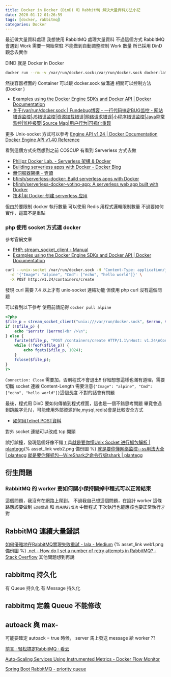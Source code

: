 ```yaml
---
title: Docker in Docker (DinD) 和 RabbitMQ 解決大量資料方法小記
date: 2020-01-12 01:26:59
tags: [docker, rabbitmq]
categories: Docker
---
```


最近做大量資料處理
我想使用 RabbitMQ 處理大量資料
不過這個方式 RabbitMQ 會遇到 Work 需要一開始常駐
不能做到自動調整控制 Work 數量
所已採用 DinD 觀念去實作

<!--more-->

DIND 就是 Docker in Docker
```bash
docker run --rm -v /var/run/docker.sock:/var/run/docker.sock docker:latest version
```

然後容器裡面的 Container 可以跟 docker.sock 做溝通
相關可以控制方法 (Docker )

* [Examples using the Docker Engine SDKs and Docker API | Docker Documentation](https://docs.docker.com/develop/sdk/examples/)
* [关于/var/run/docker.sock | Fundebug博客 - 一行代码搞定BUG监控 - 网站错误监控|JS错误监控|资源加载错误|网络请求错误|小程序错误监控|Java异常监控|监控报警|Source Map|用户行为|可视化重现](https://blog.fundebug.com/2017/04/17/about-docker-sock/)

更多 Unix-socket 方式可以參考
[Engine API v1.24 | Docker Documentation](https://docs.docker.com/engine/api/v1.24/)
[Docker Engine API v1.40 Reference](https://docs.docker.com/engine/api/v1.40/)

看到這個方式突然想到之前 COSCUP 有看到 Serverless 方式去做

* [Philipz Docker Lab. - Serverless 架構 & Docker](https://philipz.github.io/serverless.html)
* [Building serverless apps with Docker - Docker Blog](https://www.docker.com/blog/building-serverless-apps-with-docker/)
* [無伺服器架構 - 壹讀](https://read01.com/RRQMLQ.html)
* [bfirsh/serverless-docker: Build serverless apps with Docker](https://github.com/bfirsh/serverless-docker)
* [bfirsh/serverless-docker-voting-app: A serverless web app built with Docker](https://github.com/bfirsh/serverless-docker-voting-app)
* [技术|用 Docker 创建 serverless 应用](https://linux.cn/article-7525-1.html)

但由於要限制 docker 執行數量
可以使用 Redis 用程式邏輯限制數量
不過要如何實作，這篇不是重點


### php 使用 socket 方式連 docker

參考官網文章
* [PHP: stream_socket_client - Manual](https://www.php.net/manual/en/function.stream-socket-client.php)
* [Examples using the Docker Engine SDKs and Docker API | Docker Documentation](https://docs.docker.com/develop/sdk/examples/)

```bash
curl --unix-socket /var/run/docker.sock -H "Content-Type: application/json" \
  -d '{"Image": "alpine", "Cmd": ["echo", "hello world"]}' \
  -X POST http:/v1.24/containers/create
```

發現 curl 需要 7.4 以上才有 unix-socket 連結功能
但使用 php curl 沒有這個問題

可以看到以下參考
使用前請記得 `docker pull alpine`

```php
<?php
$file_p = stream_socket_client("unix:///var/run/docker.sock", $errno, $errstr, 30);
if (!$file_p) {
    echo "$errstr ($errno)<br />\n";
} else {
    fwrite($file_p, "POST /containers/create HTTP/1.1\nHost: v1.24\nContent-Type: application/json\nContent-Length: 51\nConnection: Close\n\n{\"Image\": \"alpine\", \"Cmd\": [\"echo\", \"hello world\"]}");
    while (!feof($file_p)) {
        echo fgets($file_p, 1024);
    }
    fclose($file_p);
}
?>
```

`Connection: Close` 需要加，否則程式不會退出!!
仔細想想這樣也滿有道理，需要切斷 socket 連線
Content-Length 需要注意`{"Image": "alpine", "Cmd": ["echo", "hello world"]}`這個長度
不對的話會有問題

最後，程式用 DinD 要如何傳值到程式裡面，這也是一個不錯思考問題
畢竟會遇到跳脫字元(\\)，可能使用外部資源(file,mysql,redis)會是比較安全方式

* [如何用Telnet POST資料](http://blog.kenyang.net/2011/12/12/telnet-post)

對外 socket 連結可以改成 tcp 開頭

誤打誤撞，發現這個好像不錯工具[就是要你懂Unix Socket 进行抓包解析 | plantegg](https://plantegg.github.io/2019/04/04/%E5%B0%B1%E6%98%AF%E8%A6%81%E4%BD%A0%E6%87%82%E6%8A%93%E5%8C%85--Unix-Socket%E6%8A%93%E5%8C%85/){% asset_link web2.png 備份圖 %}
[就是要你懂网络监控--ss用法大全 | plantegg](https://plantegg.github.io/2019/10/12/%E5%B0%B1%E6%98%AF%E8%A6%81%E4%BD%A0%E6%87%82%E7%BD%91%E7%BB%9C%E7%9B%91%E6%8E%A7--ss%E7%94%A8%E6%B3%95%E5%A4%A7%E5%85%A8/)
[就是要你懂抓包--WireShark之命令行版tshark | plantegg](https://plantegg.github.io/2019/06/21/%E5%B0%B1%E6%98%AF%E8%A6%81%E4%BD%A0%E6%87%82%E6%8A%93%E5%8C%85--WireShark%E4%B9%8B%E5%91%BD%E4%BB%A4%E8%A1%8C%E7%89%88tshark/)

## 衍生問題

### RabbitMQ 的 worker 要如何關小保持關掉中程式可以正常結束

這個問題，我沒有在網路上爬到。
不過我自己想這個問題，在設計 worker 這條路應該要做到 `已經做過` 和 `尚未執行成功` 中斷程式
下次執行也能應該也要正常執行才對


## RabbitMQ 連續大量錯誤

[如何優雅地在RabbitMQ實現失敗重試 - lala - Medium](https://medium.com/@lalayueh/%E5%A6%82%E4%BD%95%E5%84%AA%E9%9B%85%E5%9C%B0%E5%9C%A8rabbitmq%E5%AF%A6%E7%8F%BE%E5%A4%B1%E6%95%97%E9%87%8D%E8%A9%A6-c050efd72cdb)  {% asset_link web1.png 備份圖 %}
[.net - How do I set a number of retry attempts in RabbitMQ? - Stack Overflow](https://stackoverflow.com/questions/23158310/how-do-i-set-a-number-of-retry-attempts-in-rabbitmq)
其他問題想到再說

## rabbitmq 持久化

有 Queue 持久化
有 Message 持久化

## rabbitmq 定義 Queue 不能修改

## autoack 與 max-

可能要確定 autoack = true 時候， server 馬上發送 message 給 worker ??

[前言 · 轻松搞定RabbitMQ · 看云](https://www.kancloud.cn/longxuan/rabbitmq-arron/107717)

[Auto-Scaling Services Using Instrumented Metrics - Docker Flow Monitor](https://monitor.dockerflow.com/auto-scaling/)


[Spring Boot RabbitMQ - priority queue](https://programming.vip/docs/spring-boot-rabbitmq-priority-queue.html)